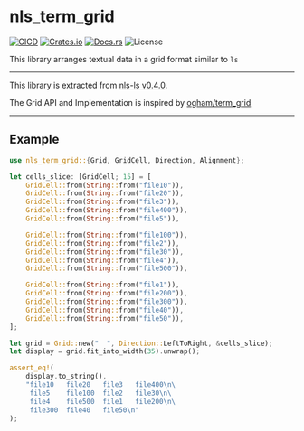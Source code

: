 # nls_term_grid

[![CICD](https://github.com/bydlw98/nls_term_grid/actions/workflows/CICD.yml/badge.svg)](https://github.com/bydlw98/nls_term_grid/actions/workflows/CICD.yml)
[![Crates.io](https://img.shields.io/crates/v/nls_term_grid)](https://crates.io/crates/nls_term_grid)
[![Docs.rs](https://img.shields.io/docsrs/nls_term_grid)](https://docs.rs/nls_term_grid)
![License](https://img.shields.io/crates/l/nls_term_grid)

This library arranges textual data in a grid format similar to `ls`

---

This library is extracted from [nls-ls v0.4.0]("https://github.com/bydlw98/nls-ls/tree/v0.4.0").

The Grid API and Implementation is inspired by [ogham/term_grid](https://crates.io/crates/term-grid)

---

## Example

```rust
use nls_term_grid::{Grid, GridCell, Direction, Alignment};

let cells_slice: [GridCell; 15] = [
    GridCell::from(String::from("file10")),
    GridCell::from(String::from("file20")),
    GridCell::from(String::from("file3")),
    GridCell::from(String::from("file400")),
    GridCell::from(String::from("file5")),

    GridCell::from(String::from("file100")),
    GridCell::from(String::from("file2")),
    GridCell::from(String::from("file30")),
    GridCell::from(String::from("file4")),
    GridCell::from(String::from("file500")),

    GridCell::from(String::from("file1")),
    GridCell::from(String::from("file200")),
    GridCell::from(String::from("file300")),
    GridCell::from(String::from("file40")),
    GridCell::from(String::from("file50")),
];

let grid = Grid::new("  ", Direction::LeftToRight, &cells_slice);
let display = grid.fit_into_width(35).unwrap();

assert_eq!(
    display.to_string(),
    "file10   file20   file3   file400\n\
     file5    file100  file2   file30\n\
     file4    file500  file1   file200\n\
     file300  file40   file50\n"
);
```
